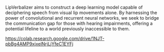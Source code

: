 LipVerbalizer aims to construct a deep learning model capable of deciphering speech from visual lip movements alone. By harnessing the power of convolutional and recurrent neural networks, we seek to bridge the communication gap for those with hearing impairments, offering a potential lifeline to a world previously inaccessible to them.


https://colab.research.google.com/drive/1NJT-pbBg4AMP9xjxelNrjLjYfeC1EYFj
